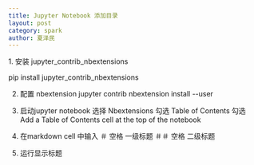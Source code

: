 ```yaml
---
title: Jupyter Notebook 添加目录
layout: post
category: spark
author: 夏泽民
---
```

<!-- more -->
<div class="container">	
</div>
<div class="row">
1.  安装 jupyter_contrib_nbextensions

pip install jupyter_contrib_nbextensions

2. 配置 nbextension
jupyter contrib nbextension install --user

3. 启动jupyter notebook
选择 Nbextensions
勾选 Table of Contents
勾选 Add a Table of Contents cell at the top of the notebook
4. 在markdown cell 中输入 
＃ 空格 一级标题
＃＃ 空格 二级标题
5. 运行显示标题
</div>
</div>
